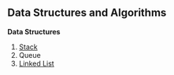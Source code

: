 Data Structures and Algorithms
-----------------------------

**Data Structures**

1. [Stack](https://github.com/naren-m/algos/blob/master/data_structures/stack.py)
2. Queue
3. [Linked List](https://github.com/naren-m/algos/blob/master/data_structures/linked_list.py)

